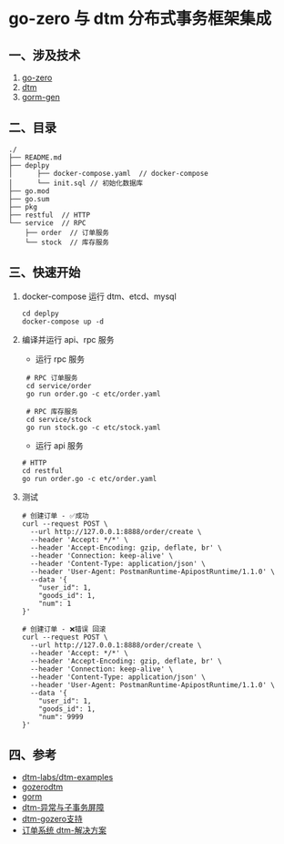 # go-zero 与 dtm 分布式事务框架集成

## 一、涉及技术
1. [go-zero](https://github.com/zeromicro/go-zero)
2. [dtm](https://github.com/dtm-labs/dtm)
3. [gorm-gen](https://github.com/go-gorm/gen)

## 二、目录
```shell
./
├── README.md
├── deplpy
│      ├── docker-compose.yaml  // docker-compose
│      └── init.sql // 初始化数据库
├── go.mod 
├── go.sum
├── pkg
├── restful  // HTTP
└── service  // RPC
    ├── order  // 订单服务
    └── stock  // 库存服务
```
## 三、快速开始
1. docker-compose 运行 dtm、etcd、mysql
    ```shell
    cd deplpy
    docker-compose up -d
    ```
2. 编译并运行 api、rpc 服务
   - 运行 rpc 服务
   ```shell
    # RPC 订单服务   
    cd service/order
    go run order.go -c etc/order.yaml
   ```
   ```shell
    # RPC 库存服务
    cd service/stock
    go run stock.go -c etc/stock.yaml
    ```
   - 运行 api 服务
    ```shell
    # HTTP 
    cd restful
    go run order.go -c etc/order.yaml
    ```
3. 测试

   ```shell
   # 创建订单 - ✅成功
   curl --request POST \
     --url http://127.0.0.1:8888/order/create \
     --header 'Accept: */*' \
     --header 'Accept-Encoding: gzip, deflate, br' \
     --header 'Connection: keep-alive' \
     --header 'Content-Type: application/json' \
     --header 'User-Agent: PostmanRuntime-ApipostRuntime/1.1.0' \
     --data '{
       "user_id": 1,
       "goods_id": 1,
       "num": 1
   }'
   ```

   ```shell
   # 创建订单 - ❌错误 回滚
   curl --request POST \
     --url http://127.0.0.1:8888/order/create \
     --header 'Accept: */*' \
     --header 'Accept-Encoding: gzip, deflate, br' \
     --header 'Connection: keep-alive' \
     --header 'Content-Type: application/json' \
     --header 'User-Agent: PostmanRuntime-ApipostRuntime/1.1.0' \
     --data '{
       "user_id": 1,
       "goods_id": 1,
       "num": 9999
   }'
   ```


## 四、参考
- [dtm-labs/dtm-examples](https://github.com/dtm-labs/dtm-examples)
- [gozerodtm](https://github.com/Mikaelemmmm/gozerodtm)
- [gorm](https://gorm.io/zh_CN/docs/)
- [dtm-异常与子事务屏障](https://dtm.pub/practice/barrier.html)
- [dtm-gozero支持](https://dtm.pub/ref/gozero.html)
- [订单系统 dtm-解决方案](https://www.dtm.pub/app/order.html#dtm-%E8%A7%A3%E5%86%B3%E6%96%B9%E6%A1%88)
